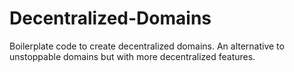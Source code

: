 # Decentralized-Domains
Boilerplate code to create decentralized domains. An alternative to unstoppable domains but with more decentralized features.
